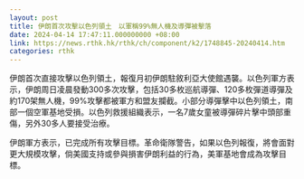 ```yaml
---
layout: post
title: 伊朗首次攻擊以色列領土　以軍稱99%無人機及導彈被擊落
date: 2024-04-14 17:47:11.000000000 +08:00
link: https://news.rthk.hk/rthk/ch/component/k2/1748845-20240414.htm
categories: rthk
---
```


伊朗首次直接攻擊以色列領土，報復月初伊朗駐敘利亞大使館遇襲。以色列軍方表示，伊朗周日凌晨發動300多次攻擊，包括30多枚巡航導彈、120多枚彈道導彈及約170架無人機，99%攻擊都被軍方和盟友攔截。小部分導彈擊中以色列領土，南部一個空軍基地受損。以色列救援組織表示，一名7歲女童被導彈碎片擊中頭部重傷，另外30多人要接受治療。

伊朗軍方表示，已完成所有攻擊目標。革命衛隊警告，如果以色列報復，將會面對更大規模攻擊，倘美國支持或參與損害伊朗利益的行為，美軍基地會成為攻擊目標。
